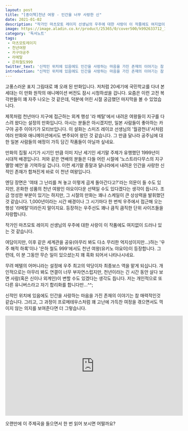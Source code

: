 ```yaml
---
layout: post
title: "[종이책]천년 여왕 - 인간을 너무 사랑한 신"
date: 2021-01-02
description: "작가인 마츠모토 레이지 선생님의 우주에 대한 사랑이 이 작품에도 여지없이 드러나 있는 것 같습니다."
image: https://image.aladin.co.kr/product/25365/0/cover500/k992633712_1.jpg
category: '독서노트'
tags: 
 - 마츠모토레이지
 - 천년여왕
 - 카구야공주
 - 라메탈
 - 은하철도999
twitter_text: '신적인 위치에 있음에도 인간을 사랑하는 마음을 가진 존재의 이야기는 참 매력적인것 같습니다. '
introduction: "신적인 위치에 있음에도 인간을 사랑하는 마음을 가진 존재의 이야기는 참 매력적인것 같습니다. "
---
```


고풍스러운 표지 그림대로 꽤 오래 된 만화입니다. 저처럼 20세기에 국민학교를 다녀 본 세대는 이 만화 원작의 애니메이션 버전도 잠시 시청하셨을 겁니다. 요즘은 이런 고전 복각판들이 꽤 자주 나오는 것 같은데, 덕분에 어린 시절 궁금했던 마지막을 볼 수 있었습니다.

제목처럼 천년마다 지구에 접근하는 외계 행성 '라 메탈'에서 내려온 여왕들이 지구를 다스려 왔다는 설정의 만화입니다. 아시는 분들은 아시겠지만, 일본 사람들이 좋아하는 카구야 공주 이야기가 모티브입니다. 이 설화는 스미즈 레이코 선생님의 '월광천녀'서처럼 여러 만화와 애니메이션에서도 변주되어 왔던 것 같습니다. 그 만큼 달나라 공주님에 대한 일본 사람들의 애정이 가득 담긴 작품들이 아닐까 싶네요.

만화의 집필 시기가 시기인 만큼 이미 지난 세기인 세기말 주제가 유행했던 1999년이 시대적 배경입니다. 저와 같은 연배의 분들은 다들 어린 시절에 '노스트라다무스의 지구 멸망 예언'을 기억하실 겁니다. 이런 세기말 종말과 달나라에서 내려온 인간을 사랑한 신적인 존재가 합쳐진게 바로 이 천년 여왕입니다.

엔딩 장면은 '여태 그 난리를 쳐 놓고 이렇게 곱게 돌아간다고?'라는 의문이 들 수도 있지만, 온화한 성품의 천년 여왕인 야요이다운 선택일 수도 있다겠다는 생각이 듭니다. 조금 엉성한 부분이 있기는 하지만, 그 시절의 만화는 꽤나 스케일이 큰 상상력을 발휘했던 것 같습니다. 1,000년이라는 시간 배경이나 그 시기마다 한 번씩 우주에서 접근해 오는 행성 '라메탈'이라든지 말이지요. 등장하는 우주선도 꽤나 큼직 큼직한 단위 사이즈들을 자랑합니다.

작가인 마츠모토 레이지 선생님의 우주에 대한 사랑이 이 작품에도 여지없이 드러나 있는 것 같습니다.

여담이지만, 이후 같은 세계관을 공유(아무리 봐도 다소 무리한 억지성이지만...)하는 '우주 해적 하록'이나 '은하 철도 999'에서도 천년 여왕(유키노 야요이)이 등장합니다. 그런데, 이 분 그동안 무슨 일이 있으셨는지 꽤 흑화 되어서 나타나시네요. 

무려 메텔의 어머니라는 설정에 우주 최고의 악당이자 최종보스 역을 맡게 되십니다. 개인적으로는 아무리 봐도 연결이 너무 부자연스럽지만, 천년이라는 긴 시간 동안 살다 보면 사람(혹은 신이나 외계인)이 변할 수도 있겠다는 생각도 듭니다. 저는 개인적으로 또다른 유니버스라고 자기 합리화를 합니다만...^^;

신적인 위치에 있음에도 인간을 사랑하는 마음을 가진 존재의 이야기는 참 매력적인것 같습니다. 그리고, 그 과정이 프로메테우스처럼 꽤 고난에 가득찬 여정을 겪으면서도 꺽이지 않는 의지를 보여준다면 더 그렇습니다.

<iframe width="560" height="315" src="https://www.youtube.com/embed/ilbstRM_RPE" frameborder="0" allow="accelerometer; autoplay; clipboard-write; encrypted-media; gyroscope; picture-in-picture" allowfullscreen></iframe>

오랜만에 이 주제곡을 들으면서 한 번 읽어 보시면 어떨까요?
